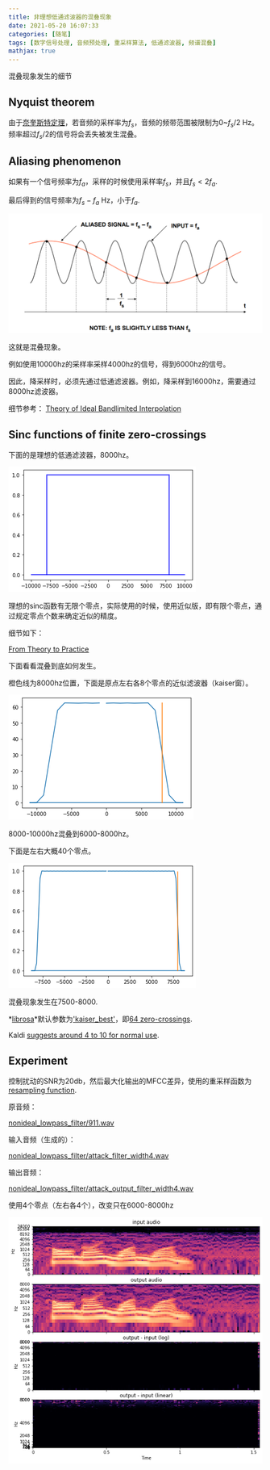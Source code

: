 ```yaml
---
title: 非理想低通滤波器的混叠现象
date: 2021-05-20 16:07:33
categories: [随笔]
tags: [数字信号处理, 音频预处理, 重采样算法, 低通滤波器, 频谱混叠]
mathjax: true
---
```


混叠现象发生的细节

<!--more-->

## Nyquist theorem

由于[奈奎斯特定理](https://en.wikipedia.org/wiki/Nyquist%E2%80%93Shannon_sampling_theorem)，若音频的采样率为$f_s$，音频的频带范围被限制为0~$f_s/2$ Hz。频率超过$f_s/2$的信号将会丢失被发生混叠。

## Aliasing phenomenon

如果有一个信号频率为$f_a$，采样的时候使用采样率$f_s$，并且$f_s<2f_a$. 

最后得到的信号频率为$f_s-f_a$ Hz，小于$f_a$.

![nonideal_lowpass_filter/alasing.png](nonideal_lowpass_filter/alasing.png)

这就是混叠现象。

例如使用10000hz的采样率采样4000hz的信号，得到6000hz的信号。

因此，降采样时，必须先通过低通滤波器。例如，降采样到16000hz，需要通过8000hz滤波器。

细节参考：
[Theory of Ideal Bandlimited Interpolation](https://ccrma.stanford.edu/~jos/resample/Theory_Ideal_Bandlimited_Interpolation.html)

## Sinc functions of finite zero-crossings

下面的是理想的低通滤波器，8000hz。

![nonideal_lowpass_filter/Untitled.png](nonideal_lowpass_filter/Untitled.png)

理想的sinc函数有无限个零点，实际使用的时候，使用近似版，即有限个零点，通过规定零点个数来确定近似的精度。

细节如下：

[From Theory to Practice](https://ccrma.stanford.edu/~jos/resample/Theory_Practice.html)

下面看看混叠到底如何发生。

橙色线为8000hz位置，下面是原点左右各8个零点的近似滤波器（kaiser窗）。

![nonideal_lowpass_filter/Untitled%201.png](nonideal_lowpass_filter/Untitled%201.png)

8000-10000hz混叠到6000-8000hz。

下面是左右大概40个零点。

![nonideal_lowpass_filter/Untitled%202.png](nonideal_lowpass_filter/Untitled%202.png)

混叠现象发生在7500-8000.

*[librosa](https://librosa.org/doc/latest/index.html)*默认参数为['kaiser_best'](https://librosa.org/doc/latest/generated/librosa.resample.html?highlight=resample#librosa.resample)，即[64 zero-crossings](https://github.com/bmcfee/resampy/blob/ccb85575403663e17697bcde8e25765b022a9e0f/resampy/filters.py/).

Kaldi [suggests around 4 to 10 for normal use](https://github.com/kaldi-asr/kaldi/blob/cbed4ff688a172a7f765493d24771c1bd57dcd20/src/feat/resample.h#L154).

## Experiment

控制扰动的SNR为20db，然后最大化输出的MFCC差异，使用的重采样函数为[resampling function](https://pytorch.org/audio/stable/compliance.kaldi.html?highlight=resample#torchaudio.compliance.kaldi.resample_waveform).

原音频：

[nonideal_lowpass_filter/911.wav](nonideal_lowpass_filter/911.wav)

输入音频（生成的）：

[nonideal_lowpass_filter/attack_filter_width4.wav](nonideal_lowpass_filter/attack_filter_width4.wav)

输出音频：

[nonideal_lowpass_filter/attack_output_filter_width4.wav](nonideal_lowpass_filter/attack_output_filter_width4.wav)

使用4个零点（左右各4个），改变只在6000-8000hz

![nonideal_lowpass_filter/Untitled%203.png](nonideal_lowpass_filter/Untitled%203.png)
